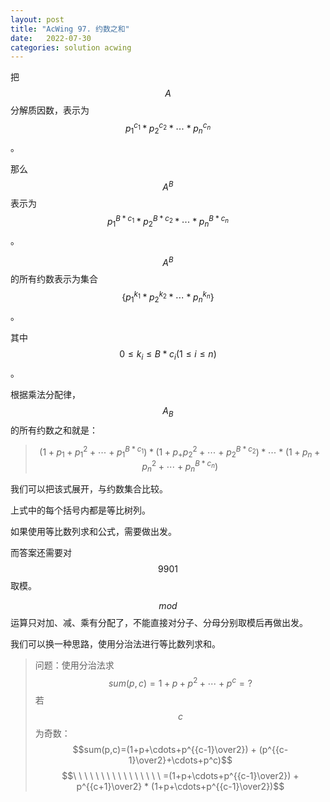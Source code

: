 ```yaml
---
layout: post
title: "AcWing 97. 约数之和"
date:   2022-07-30
categories: solution acwing
---
```


把 $$A$$ 分解质因数，表示为 $$p^{c_1}_1 * p^{c_2}_2 * \cdots * p^{c_n}_n$$。

那么 $$A^B$$ 表示为 $$p_1^{B*c_1} * p_2^{B*c_2} * \cdots * p_n^{B*c_n}$$。

$$A^B$$ 的所有约数表示为集合 $$\{p^{k_1}_1 * p^{k_2}_2 * \cdots * p^{k_n}_n\}$$。

其中 $$0 \le k_i \le B * c_i (1 \le
i \le n)$$。

根据乘法分配律，$$A_B$$ 的所有约数之和就是：
> $$\! (1 + p_1 + p_1^2 + \cdots + p_1^{B*c_1}) * (1 + p_ + p_2^2 + \cdots + p_2^{B*c_2}) * \cdots * (1 + p_n + p_n^2 + \cdots + p_n^{B*c_n}) \!$$

我们可以把该式展开，与约数集合比较。

上式中的每个括号内都是等比树列。

如果使用等比数列求和公式，需要做出发。

而答案还需要对 $$9901$$ 取模。

$$mod$$ 运算只对加、减、乘有分配了，不能直接对分子、分母分别取模后再做出发。

我们可以换一种思路，使用分治法进行等比数列求和。

> 问题：使用分治法求 $$sum(p,c)=1+p+p^2+\cdots+p^c=?$$
> 若 $$c$$ 为奇数：
> $$sum(p,c)=(1+p+\cdots+p^{{c-1}\over2}) + (p^{{c-1}\over2}+\cdots+p^c)$$
> $$\ \ \ \ \ \ \ \ \ \ \ \ \ \ \ \ =(1+p+\cdots+p^{{c-1}\over2}) + p^{{c+1}\over2} * (1+p+\cdots+p^{{c-1}\over2})$$